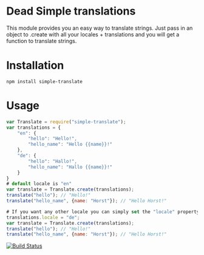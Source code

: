 # Dead Simple translations
This module provides you an easy way to translate strings.
Just pass in an object to .create with all your locales + translations and you will get a function to translate strings.

# Installation
`npm install simple-translate`

# Usage
```js
var Translate = require("simple-translate");
var translations = {
    "en": {
        "hello": "Hello!",
        "hello_name": "Hello {{name}}!"
    },
    "de": {
        "hello": "Hallo!",
        "hello_name": "Hallo {{name}}!"
    }
}
# default locale is "en"
var translate = Translate.create(translations);
translate("hello"); // "Hello!"
translate("hello_name", {name: "Horst"}); // "Hello Horst!"

# If you want any other locale you can simply set the "locale" property
translations.locale = "de";
var translate = Translate.create(translations);
translate("hello"); // "Hello!"
translate("hello_name", {name: "Horst"}); // "Hello Horst!"
```

[![Build Status](https://travis-ci.org/quizshow/translate.svg)](https://travis-ci.org/quizshow/translate)